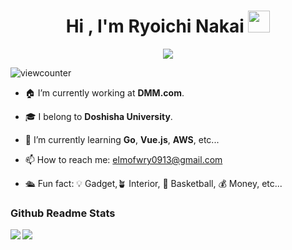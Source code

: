 
<h1 align="center">Hi , I'm Ryoichi Nakai <img src="https://media.giphy.com/media/hvRJCLFzcasrR4ia7z/giphy.gif" width="35"></h1>

<p align="center">
  <a href="https://github.com/DenverCoder1/readme-typing-svg"><img src="https://readme-typing-svg.herokuapp.com?lines=Backend+Engineer;Department+of+Information+Engineering;Always%20learning%20new%20things&center=true&width=500&height=50"></a>
</p>

<p align="left"> <img src="https://komarev.com/ghpvc/?username=ryoichinakai&label=Profile%20views&color=0e75b6&style=flat" alt="viewcounter" /> </p>

- 🏠 I’m currently working at **DMM.com**.


- 🎓 I belong to **Doshisha University**. 


- 🌱 I’m currently learning **Go**, **Vue.js**, **AWS**, etc...


- 📫 How to reach me: elmofwry0913@gmail.com


- 🛳 Fun fact: 💡 Gadget,🪴 Interior, 🏀 Basketball, 💰 Money, etc... 


### Github Readme Stats

<a href="https://github.com/RyoichiNakai">
  <img align="left" src="https://github-readme-stats.vercel.app/api?username=RyoichiNakai&show_icons=true&count_private=true&theme=graywhite" />
</a>
<a href="https://github.com/RyoichiNakai">
  <img align="left" src="https://github-readme-stats.vercel.app/api/top-langs/?username=RyoichiNakai&count_praivate=true&title_color=34393C&langs_count=3&exclude_repo=docker-wordpress-mysql-blog,atcorder" />
</a>


<!-- TODO: Twitter Facebookなどのコンタクト先を記載 -->
